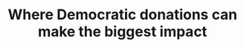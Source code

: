 ---
title: "Where Democratic donations can make the biggest impact"
reroute-url: https://www.data2thepeople.org/post/dems-donate-where-your-money-can-make-the-biggest-impact
landing-order: 17|12|24
landing-img:   /assets/img/proj-thumbnails/d2p-donate.png
landing-large: false
---